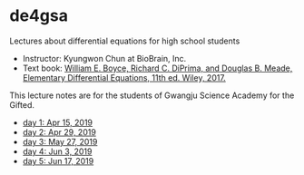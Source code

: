 # de4gsa
Lectures about differential equations for high school students

* Instructor: Kyungwon Chun at BioBrain, Inc.
* Text book: [William E. Boyce, Richard C. DiPrima, and Douglas B. Meade, Elementary Differential Equations, 11th ed. Wiley, 2017.](https://www.wiley.com/en-us/Elementary+Differential+Equations%2C+Enhanced+eText%2C+11th+Edition-p-9781119320630)

This lecture notes are for the students of Gwangju Science Academy for the
Gifted.

* [day 1: Apr 15, 2019](day01.nb)
* [day 2: Apr 29, 2019](day02.nb)
* [day 3: May 27, 2019](day03.nb)
* [day 4: Jun 3, 2019](day04.nb)
* [day 5: Jun 17, 2019](day05.nb)
